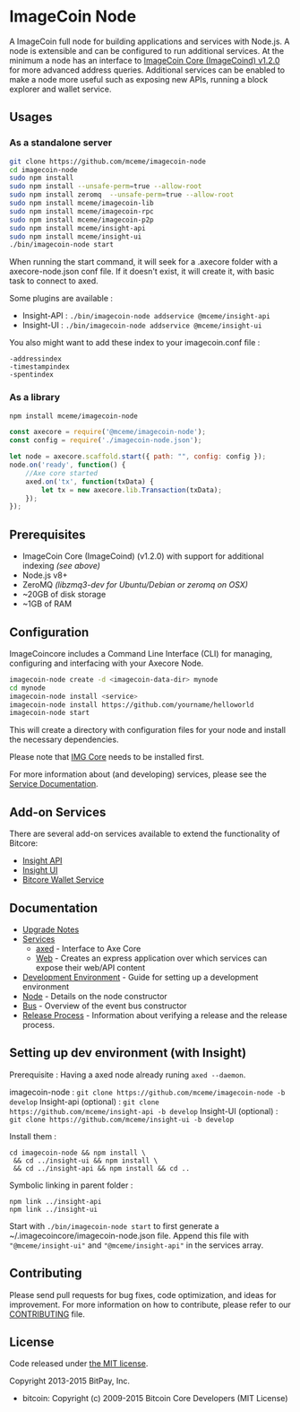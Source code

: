 ImageCoin Node
============

A ImageCoin full node for building applications and services with Node.js. A node is extensible and can be configured to run additional services. At the minimum a node has an interface to [ImageCoin Core (ImageCoind) v1.2.0](https://github.com/mceme/imagecoin/) for more advanced address queries. Additional services can be enabled to make a node more useful such as exposing new APIs, running a block explorer and wallet service.

## Usages

### As a standalone server

```bash
git clone https://github.com/mceme/imagecoin-node
cd imagecoin-node
sudo npm install
sudo npm install --unsafe-perm=true --allow-root
sudo npm install zeromq  --unsafe-perm=true --allow-root
sudo npm install mceme/imagecoin-lib
sudo npm install mceme/imagecoin-rpc
sudo npm install mceme/imagecoin-p2p
sudo npm install mceme/insight-api
sudo npm install mceme/insight-ui
./bin/imagecoin-node start
```

When running the start command, it will seek for a .axecore folder with a axecore-node.json conf file.
If it doesn't exist, it will create it, with basic task to connect to axed.

Some plugins are available :

- Insight-API : `./bin/imagecoin-node addservice @mceme/insight-api`
- Insight-UI : `./bin/imagecoin-node addservice @mceme/insight-ui`

You also might want to add these index to your imagecoin.conf file :
```
-addressindex
-timestampindex
-spentindex
```

### As a library

```bash
npm install mceme/imagecoin-node
```

```javascript
const axecore = require('@mceme/imagecoin-node');
const config = require('./imagecoin-node.json');

let node = axecore.scaffold.start({ path: "", config: config });
node.on('ready', function() {
    //Axe core started
    axed.on('tx', function(txData) {
        let tx = new axecore.lib.Transaction(txData);
    });
});
```

## Prerequisites

- ImageCoin Core (ImageCoind) (v1.2.0) with support for additional indexing *(see above)*
- Node.js v8+
- ZeroMQ *(libzmq3-dev for Ubuntu/Debian or zeromq on OSX)*
- ~20GB of disk storage
- ~1GB of RAM

## Configuration

ImageCoincore includes a Command Line Interface (CLI) for managing, configuring and interfacing with your Axecore Node.

```bash
imagecoin-node create -d <imagecoin-data-dir> mynode
cd mynode
imagecoin-node install <service>
imagecoin-node install https://github.com/yourname/helloworld
imagecoin-node start
```

This will create a directory with configuration files for your node and install the necessary dependencies.

Please note that [IMG Core](https://github.com/mceme/ImageCoin/tree/master) needs to be installed first.

For more information about (and developing) services, please see the [Service Documentation](docs/services.md).

## Add-on Services

There are several add-on services available to extend the functionality of Bitcore:

- [Insight API](https://github.com/mceme/insight-api/tree/master)
- [Insight UI](https://github.com/mceme/insight-ui/tree/master)
- [Bitcore Wallet Service](https://github.com/mceme/axecore-wallet-service/tree/master)

## Documentation

- [Upgrade Notes](docs/upgrade.md)
- [Services](docs/services.md)
  - [axed](docs/services/axed.md) - Interface to Axe Core
  - [Web](docs/services/web.md) - Creates an express application over which services can expose their web/API content
- [Development Environment](docs/development.md) - Guide for setting up a development environment
- [Node](docs/node.md) - Details on the node constructor
- [Bus](docs/bus.md) - Overview of the event bus constructor
- [Release Process](docs/release.md) - Information about verifying a release and the release process.


## Setting up dev environment (with Insight)

Prerequisite : Having a axed node already runing `axed --daemon`.

imagecoin-node : `git clone https://github.com/mceme/imagecoin-node -b develop`
Insight-api (optional) : `git clone https://github.com/mceme/insight-api -b develop`
Insight-UI (optional) : `git clone https://github.com/mceme/insight-ui -b develop`

Install them :
```
cd imagecoin-node && npm install \
 && cd ../insight-ui && npm install \
 && cd ../insight-api && npm install && cd ..
```

Symbolic linking in parent folder :
```
npm link ../insight-api
npm link ../insight-ui
```

Start with `./bin/imagecoin-node start` to first generate a ~/.imagecoincore/imagecoin-node.json file.
Append this file with `"@mceme/insight-ui"` and `"@mceme/insight-api"` in the services array.

## Contributing

Please send pull requests for bug fixes, code optimization, and ideas for improvement. For more information on how to contribute, please refer to our [CONTRIBUTING](https://github.com/axerunners/axecore/blob/master/CONTRIBUTING.md) file.

## License

Code released under [the MIT license](https://github.com/mceme/imagecoin-node/blob/master/LICENSE).

Copyright 2013-2015 BitPay, Inc.

- bitcoin: Copyright (c) 2009-2015 Bitcoin Core Developers (MIT License)

